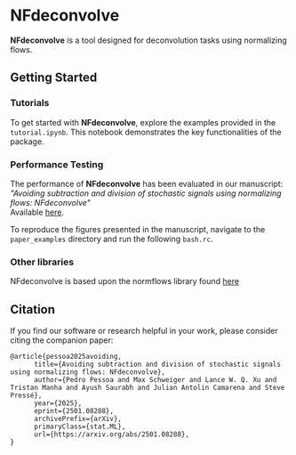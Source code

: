 # NFdeconvolve

**NFdeconvolve** is a tool designed for deconvolution tasks using normalizing flows.

## Getting Started

### Tutorials
To get started with **NFdeconvolve**, explore the examples provided in the `tutorial.ipynb`. This notebook demonstrates the key functionalities of the package.

### Performance Testing
The performance of **NFdeconvolve** has been evaluated in our manuscript:  
*"Avoiding subtraction and division of stochastic signals using normalizing flows: NFdeconvolve"*  
Available [here](https://arxiv.org/abs/2501.08288).

To reproduce the figures presented in the manuscript, navigate to the `paper_examples` directory and run the following `bash.rc`.

### Other libraries
NFdeconvolve is based upon the normflows library found [here](https://github.com/VincentStimper/normalizing-flows)


## Citation
If you find our software or research helpful in your work, please consider citing the companion paper:
```
@article{pessoa2025avoiding,
      title={Avoiding subtraction and division of stochastic signals using normalizing flows: NFdeconvolve}, 
      author={Pedro Pessoa and Max Schweiger and Lance W. Q. Xu and Tristan Manha and Ayush Saurabh and Julian Antolin Camarena and Steve Pressé},
      year={2025},
      eprint={2501.08288},
      archivePrefix={arXiv},
      primaryClass={stat.ML},
      url={https://arxiv.org/abs/2501.08288}, 
}
```
